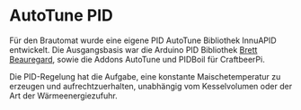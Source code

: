 # AutoTune PID

Für den Brautomat wurde eine eigene PID AutoTune Bibliothek InnuAPID entwickelt. Die Ausgangsbasis war die Arduino PID Bibliothek [Brett Beauregard](https://github.com/br3ttb/Arduino-PID-Library), sowie die Addons AutoTune und PIDBoil für CraftbeerPi.

Die PID-Regelung hat die Aufgabe, eine konstante Maischetemperatur zu erzeugen und aufrechtzuerhalten, unabhängig vom Kesselvolumen oder der Art der Wärmeenergiezufuhr.
